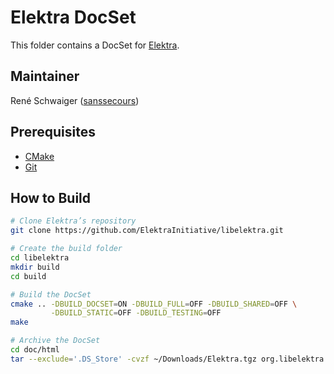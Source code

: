 # Elektra DocSet

This folder contains a DocSet for [Elektra](https://libelektra.org).

## Maintainer

René Schwaiger ([sanssecours](https://github.com/sanssecours))

## Prerequisites

- [CMake](https://cmake.org)
- [Git](https://git-scm.com)

## How to Build

```sh
# Clone Elektra’s repository
git clone https://github.com/ElektraInitiative/libelektra.git

# Create the build folder
cd libelektra
mkdir build
cd build

# Build the DocSet
cmake .. -DBUILD_DOCSET=ON -DBUILD_FULL=OFF -DBUILD_SHARED=OFF \
         -DBUILD_STATIC=OFF -DBUILD_TESTING=OFF
make

# Archive the DocSet
cd doc/html
tar --exclude='.DS_Store' -cvzf ~/Downloads/Elektra.tgz org.libelektra.docset
```

